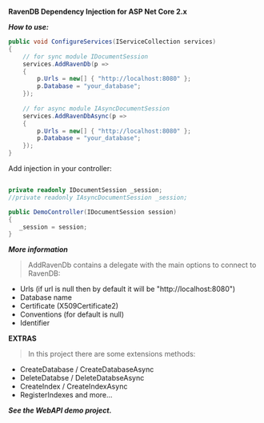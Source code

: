 **RavenDB Dependency Injection for ASP Net Core 2.x**

***How to use:***

```c#
public void ConfigureServices(IServiceCollection services)
{
    // for sync module IDocumentSession 
    services.AddRavenDb(p =>
    {
        p.Urls = new[] { "http://localhost:8080" };
        p.Database = "your_database";
    });
    
    // for async module IAsyncDocumentSession 
    services.AddRavenDbAsync(p =>
    {
        p.Urls = new[] { "http://localhost:8080" };
        p.Database = "your_database";
    });
}
```

Add injection in your controller:

```c#

private readonly IDocumentSession _session;
//private readonly IAsyncDocumentSession _session;

public DemoController(IDocumentSession session)
{
   _session = session;
}
```

***More information***

> AddRavenDb contains a delegate with the main options to connect to RavenDB:

- Urls (if url is null then by default it will be "http://localhost:8080")
- Database name
- Certificate (X509Certificate2)
- Conventions (for default is null)
- Identifier

**EXTRAS**

> In this project there are some extensions methods:

- CreateDatabase / CreateDatabaseAsync
- DeleteDatabse / DeleteDatabseAsync
- CreateIndex / CreateIndexAsync
- RegisterIndexes and more...

***See the WebAPI demo project.***
